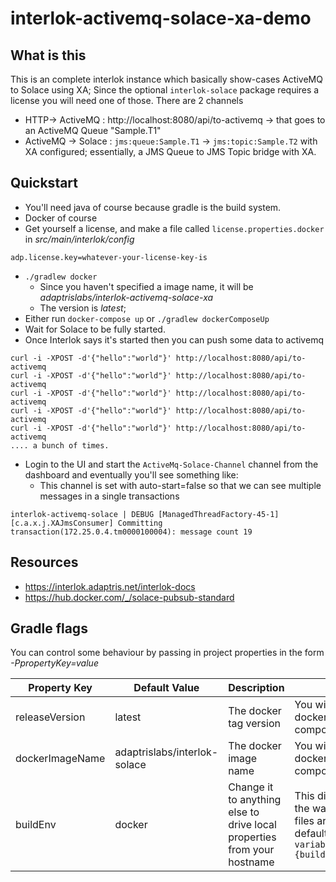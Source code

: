 # interlok-activemq-solace-xa-demo

## What is this

This is an complete interlok instance which basically show-cases ActiveMQ to Solace using XA; Since the optional `interlok-solace` package requires a license you will need one of those.
There are 2 channels

* HTTP-> ActiveMQ : http://localhost:8080/api/to-activemq -> that goes to an ActiveMQ Queue "Sample.T1"
* ActiveMQ -> Solace : `jms:queue:Sample.T1` -> `jms:topic:Sample.T2` with XA configured; essentially, a JMS Queue to JMS Topic bridge with XA.

## Quickstart

* You'll need java of course because gradle is the build system.
* Docker of course
* Get yourself a license, and make a file called `license.properties.docker` in _src/main/interlok/config_
```
adp.license.key=whatever-your-license-key-is
```

* `./gradlew docker`
    * Since you haven't specified a image name, it will be _adaptrislabs/interlok-activemq-solace-xa_
    * The version is _latest_;
* Either run `docker-compose up` or `./gradlew dockerComposeUp`
* Wait for Solace to be fully started.
* Once Interlok says it's started then you can push some data to activemq

```
curl -i -XPOST -d'{"hello":"world"}' http://localhost:8080/api/to-activemq
curl -i -XPOST -d'{"hello":"world"}' http://localhost:8080/api/to-activemq
curl -i -XPOST -d'{"hello":"world"}' http://localhost:8080/api/to-activemq
curl -i -XPOST -d'{"hello":"world"}' http://localhost:8080/api/to-activemq
curl -i -XPOST -d'{"hello":"world"}' http://localhost:8080/api/to-activemq
.... a bunch of times.
```

* Login to the UI and start the `ActiveMq-Solace-Channel` channel from the dashboard and eventually you'll see something like:
    * This channel is set with auto-start=false so that we can see multiple messages in a single transactions

```
interlok-activemq-solace | DEBUG [ManagedThreadFactory-45-1] [c.a.x.j.XAJmsConsumer] Committing transaction(172.25.0.4.tm0000100004): message count 19
```

## Resources

* https://interlok.adaptris.net/interlok-docs
* https://hub.docker.com/_/solace-pubsub-standard

## Gradle flags

You can control some behaviour by passing in project properties in the form *-PpropertyKey=value*

Property Key | Default Value | Description | Notes
------------ | ------------- | ----------- | -----
releaseVersion|latest|The docker tag version | You will have to edit docker-compose.yml|
dockerImageName|adaptrislabs/interlok-solace| The docker image name|You will have to edit docker-compose.yml|
buildEnv|docker|Change it to anything else to drive local properties from your hostname| This directly affects the way property files are sourced, by default it will be `variables.propertes.{buildEnv}`|
